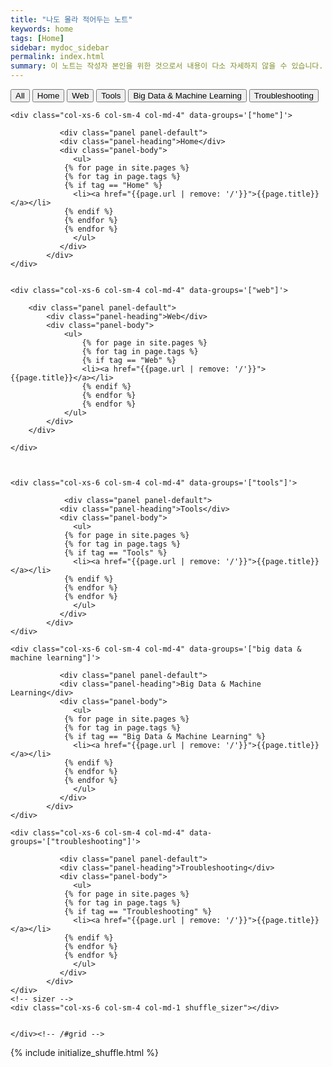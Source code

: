 ```yaml
---
title: "나도 몰라 적어두는 노트"
keywords: home
tags: [Home]
sidebar: mydoc_sidebar
permalink: index.html
summary: 이 노트는 작성자 본인을 위한 것으로서 내용이 다소 자세하지 않을 수 있습니다.
---
```


<script src="js/jquery.shuffle.min.js"></script>
<script src="js/jquery.ba-throttle-debounce.min.js"></script>

<div class="filter-options">
  <button class="btn btn-primary" data-group="all">All</button>
  <button class="btn btn-primary" data-group="home">Home</button>
  <button class="btn btn-primary" data-group="web">Web</button>
  <button class="btn btn-primary" data-group="tools">Tools</button>
  <button class="btn btn-primary" data-group="big data & machine learning">Big Data & Machine Learning</button>
  <button class="btn btn-primary" data-group="troubleshooting">Troubleshooting</button>
</div>      

<div id="grid" class="row">


    <div class="col-xs-6 col-sm-4 col-md-4" data-groups='["home"]'>

               <div class="panel panel-default">
               <div class="panel-heading">Home</div>
               <div class="panel-body">
                  <ul>
                {% for page in site.pages %}
                {% for tag in page.tags %}
                {% if tag == "Home" %}
                  <li><a href="{{page.url | remove: '/'}}">{{page.title}}</a></li>
                {% endif %}
                {% endfor %}
                {% endfor %} 
                  </ul>
               </div>
            </div>
    </div>
   

    <div class="col-xs-6 col-sm-4 col-md-4" data-groups='["web"]'>

        <div class="panel panel-default">
            <div class="panel-heading">Web</div>
            <div class="panel-body">
                <ul>
                    {% for page in site.pages %}
                    {% for tag in page.tags %}
                    {% if tag == "Web" %}
                    <li><a href="{{page.url | remove: '/'}}">{{page.title}}</a></li>
                    {% endif %}
                    {% endfor %}
                    {% endfor %}
                </ul>
            </div>
        </div>
        
    </div>



    <div class="col-xs-6 col-sm-4 col-md-4" data-groups='["tools"]'>

                <div class="panel panel-default">
               <div class="panel-heading">Tools</div>
               <div class="panel-body">
                  <ul>
                {% for page in site.pages %}
                {% for tag in page.tags %}
                {% if tag == "Tools" %}
                  <li><a href="{{page.url | remove: '/'}}">{{page.title}}</a></li>
                {% endif %}
                {% endfor %}
                {% endfor %}
                  </ul>
               </div>
            </div>
    </div>

    <div class="col-xs-6 col-sm-4 col-md-4" data-groups='["big data & machine learning"]'>

               <div class="panel panel-default">
               <div class="panel-heading">Big Data & Machine Learning</div>
               <div class="panel-body">
                  <ul>
                {% for page in site.pages %}
                {% for tag in page.tags %}
                {% if tag == "Big Data & Machine Learning" %}
                  <li><a href="{{page.url | remove: '/'}}">{{page.title}}</a></li>
                {% endif %}
                {% endfor %}
                {% endfor %} 
                  </ul>
               </div>
            </div>
    </div>

    <div class="col-xs-6 col-sm-4 col-md-4" data-groups='["troubleshooting"]'>

               <div class="panel panel-default">
               <div class="panel-heading">Troubleshooting</div>
               <div class="panel-body">
                  <ul>
                {% for page in site.pages %}
                {% for tag in page.tags %}
                {% if tag == "Troubleshooting" %}
                  <li><a href="{{page.url | remove: '/'}}">{{page.title}}</a></li>
                {% endif %}
                {% endfor %}
                {% endfor %} 
                  </ul>
               </div>
            </div>
    </div>
    <!-- sizer -->
    <div class="col-xs-6 col-sm-4 col-md-1 shuffle_sizer"></div>          


    </div><!-- /#grid -->


{% include initialize_shuffle.html %}
